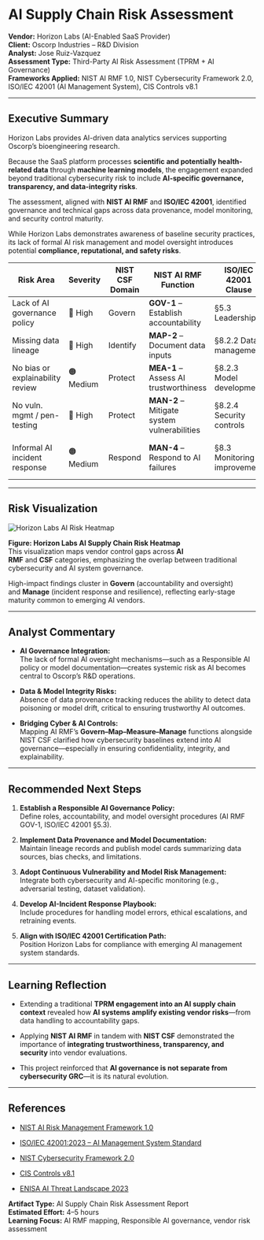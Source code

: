 # AI Supply Chain Risk Assessment

**Vendor:** Horizon Labs (AI-Enabled SaaS Provider)  
**Client:** Oscorp Industries – R&D Division  
**Analyst:** Jose Ruiz-Vazquez  
**Assessment Type:** Third-Party AI Risk Assessment (TPRM + AI Governance)  
**Frameworks Applied:** NIST AI RMF 1.0, NIST Cybersecurity Framework 2.0, ISO/IEC 42001 (AI Management System), CIS Controls v8.1

---

## Executive Summary

Horizon Labs provides AI-driven data analytics services supporting Oscorp’s bioengineering research.  

Because the SaaS platform processes **scientific and potentially health-related data** through **machine learning models**, the engagement expanded beyond traditional cybersecurity risk to include **AI-specific governance, transparency, and data-integrity risks**.

The assessment, aligned with **NIST AI RMF** and **ISO/IEC 42001**, identified governance and technical gaps across data provenance, model monitoring, and security control maturity.  

While Horizon Labs demonstrates awareness of baseline security practices, its lack of formal AI risk management and model oversight introduces potential **compliance, reputational, and safety risks**.

| Risk Area                        | Severity  | NIST CSF Domain | NIST AI RMF Function                        | ISO/IEC 42001 Clause          | CIS Control v8.1 | Notes                                     |
| -------------------------------- | --------- | --------------- | ------------------------------------------- | ----------------------------- | ---------------- | ----------------------------------------- |
| Lack of AI governance policy     | 🔴 High   | Govern          | **GOV-1** – Establish accountability        | §5.3 Leadership               | 17.3             | No defined Responsible AI oversight       |
| Missing data lineage             | 🔴 High   | Identify        | **MAP-2** – Document data inputs            | §8.2.2 Data management        | 3.1              | Risk to model integrity & reproducibility |
| No bias or explainability review | 🟠 Medium | Protect         | **MEA-1** – Assess AI trustworthiness       | §8.2.3 Model development      | 10.2             | Transparency & ethical risk               |
| No vuln. mgmt / pen-testing      | 🔴 High   | Protect         | **MAN-2** – Mitigate system vulnerabilities | §8.2.4 Security controls      | 7.3 / 18.1       | Technical debt in model infrastructure    |
| Informal AI incident response    | 🟠 Medium | Respond         | **MAN-4** – Respond to AI failures          | §8.3 Monitoring & improvement | 17.1             | No defined AI failure escalation path     |

---

## Risk Visualization

![Horizon Labs AI Risk Heatmap](https://joseruiz1571.github.io/assets/images/Horizon_Labs_AI_TPRM_Heatmap.png)

**Figure: Horizon Labs AI Supply Chain Risk Heatmap**  
This visualization maps vendor control gaps across **AI RMF** and **CSF** categories, emphasizing the overlap between traditional cybersecurity and AI system governance.  

High-impact findings cluster in **Govern** (accountability and oversight) and **Manage** (incident response and resilience), reflecting early-stage maturity common to emerging AI vendors.

---

## Analyst Commentary

- **AI Governance Integration:**  
    The lack of formal AI oversight mechanisms—such as a Responsible AI policy or model documentation—creates systemic risk as AI becomes central to Oscorp’s R&D operations.
    
- **Data & Model Integrity Risks:**  
    Absence of data provenance tracking reduces the ability to detect data poisoning or model drift, critical to ensuring trustworthy AI outcomes.
    
- **Bridging Cyber & AI Controls:**  
    Mapping AI RMF’s **Govern–Map–Measure–Manage** functions alongside NIST CSF clarified how cybersecurity baselines extend into AI governance—especially in ensuring confidentiality, integrity, and explainability.
    

---

## Recommended Next Steps

1. **Establish a Responsible AI Governance Policy:**  
    Define roles, accountability, and model oversight procedures (AI RMF GOV-1, ISO/IEC 42001 §5.3).
    
2. **Implement Data Provenance and Model Documentation:**  
    Maintain lineage records and publish model cards summarizing data sources, bias checks, and limitations.
    
3. **Adopt Continuous Vulnerability and Model Risk Management:**  
    Integrate both cybersecurity and AI-specific monitoring (e.g., adversarial testing, dataset validation).
    
4. **Develop AI-Incident Response Playbook:**  
    Include procedures for handling model errors, ethical escalations, and retraining events.
    
5. **Align with ISO/IEC 42001 Certification Path:**  
    Position Horizon Labs for compliance with emerging AI management system standards.
    

---

## Learning Reflection

- Extending a traditional **TPRM engagement into an AI supply chain context** revealed how **AI systems amplify existing vendor risks**—from data handling to accountability gaps.
    
- Applying **NIST AI RMF** in tandem with **NIST CSF** demonstrated the importance of **integrating trustworthiness, transparency, and security** into vendor evaluations.
    
- This project reinforced that **AI governance is not separate from cybersecurity GRC**—it is its natural evolution.
    

---

## References

- [NIST AI Risk Management Framework 1.0](https://www.nist.gov/itl/ai-risk-management-framework)
    
- [ISO/IEC 42001:2023 – AI Management System Standard](https://www.iso.org/standard/81230.html)
    
- [NIST Cybersecurity Framework 2.0](https://www.nist.gov/cyberframework)
    
- [CIS Controls v8.1](https://www.cisecurity.org/controls)
    
- [ENISA AI Threat Landscape 2023](https://www.enisa.europa.eu/publications/artificial-intelligence-threat-landscape)
    

**Artifact Type:** AI Supply Chain Risk Assessment Report  
**Estimated Effort:** 4–5 hours  
**Learning Focus:** AI RMF mapping, Responsible AI governance, vendor risk assessment
